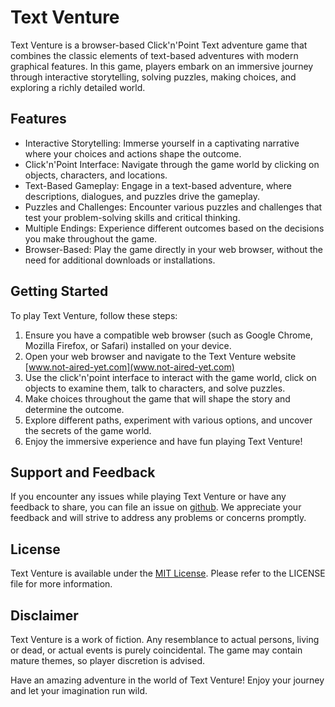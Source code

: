 # Text Venture

Text Venture is a browser-based Click'n'Point Text adventure game that combines the classic elements of text-based adventures with modern graphical features. In this game, players embark on an immersive journey through interactive storytelling, solving puzzles, making choices, and exploring a richly detailed world.

## Features

- Interactive Storytelling: Immerse yourself in a captivating narrative where your choices and actions shape the outcome.
- Click'n'Point Interface: Navigate through the game world by clicking on objects, characters, and locations.
- Text-Based Gameplay: Engage in a text-based adventure, where descriptions, dialogues, and puzzles drive the gameplay.
- Puzzles and Challenges: Encounter various puzzles and challenges that test your problem-solving skills and critical thinking.
- Multiple Endings: Experience different outcomes based on the decisions you make throughout the game.
- Browser-Based: Play the game directly in your web browser, without the need for additional downloads or installations.

## Getting Started

To play Text Venture, follow these steps:

1. Ensure you have a compatible web browser (such as Google Chrome, Mozilla Firefox, or Safari) installed on your device.
2. Open your web browser and navigate to the Text Venture website [www.not-aired-yet.com](www.not-aired-yet.com)
3. Use the click'n'point interface to interact with the game world, click on objects to examine them, talk to characters, and solve puzzles.
4. Make choices throughout the game that will shape the story and determine the outcome.
5. Explore different paths, experiment with various options, and uncover the secrets of the game world.
6. Enjoy the immersive experience and have fun playing Text Venture!


## Support and Feedback

If you encounter any issues while playing Text Venture or have any feedback to share, you can file an issue on [github](/issues). We appreciate your feedback and will strive to address any problems or concerns promptly.

## License

Text Venture is available under the [MIT License](https://opensource.org/licenses/MIT). Please refer to the LICENSE file for more information.

## Disclaimer

Text Venture is a work of fiction. Any resemblance to actual persons, living or dead, or actual events is purely coincidental. The game may contain mature themes, so player discretion is advised.

Have an amazing adventure in the world of Text Venture! Enjoy your journey and let your imagination run wild.
